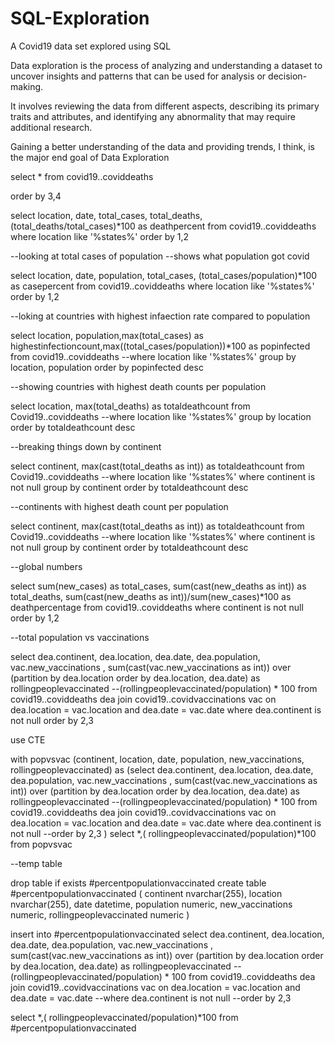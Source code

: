 # SQL-Exploration

A Covid19 data set explored using SQL

Data exploration is the process of analyzing and understanding a dataset to uncover insights and patterns that can be used for analysis or decision-making. 

It involves reviewing the data from different aspects, describing its primary traits and attributes, and identifying any abnormality that may require additional research.


Gaining a better understanding of the data and providing trends, I think, is the major end goal of Data Exploration



select *
from covid19..coviddeaths

order by 3,4

select location, date, total_cases, total_deaths, (total_deaths/total_cases)*100 as deathpercent
from covid19..coviddeaths
where location like '%states%'
order by 1,2


--looking at total cases of population
--shows what population got covid

select location, date, population, total_cases, (total_cases/population)*100 as casepercent
from covid19..coviddeaths
where location like '%states%'
order by 1,2


--loking at countries with highest infaection rate compared to population


select location, population,max(total_cases) as highestinfectioncount,max((total_cases/population))*100 as popinfected
from covid19..coviddeaths
--where location like '%states%'
group by location, population
order by popinfected desc

--showing countries with highest death counts per population


select location, max(total_deaths) as totaldeathcount
from Covid19..coviddeaths
--where location like '%states%'
group by location
order by totaldeathcount desc


--breaking things down by continent


select continent, max(cast(total_deaths as int)) as totaldeathcount
from Covid19..coviddeaths
--where location like '%states%'
where continent is not null
group by continent
order by totaldeathcount desc


--continents with highest death count per population

select continent, max(cast(total_deaths as int)) as totaldeathcount
from Covid19..coviddeaths
--where location like '%states%'
where continent is not null
group by continent
order by totaldeathcount desc


--global numbers

select sum(new_cases) as total_cases, sum(cast(new_deaths as int)) as total_deaths, 
sum(cast(new_deaths as int))/sum(new_cases)*100 as deathpercentage
from covid19..coviddeaths
where continent is not null
order by 1,2


--total population vs vaccinations

select dea.continent, dea.location, dea.date, dea.population, vac.new_vaccinations
, sum(cast(vac.new_vaccinations as int)) over (partition by dea.location 
order by dea.location, dea.date) as rollingpeoplevaccinated
--(rollingpeoplevaccinated/population) * 100
from covid19..coviddeaths dea
join covid19..covidvaccinations vac
on dea.location = vac.location
and dea.date = vac.date
where dea.continent is not null
order by 2,3


use CTE

with popvsvac (continent, location, date, population, new_vaccinations, rollingpeoplevaccinated)
as
(select dea.continent, dea.location, dea.date, dea.population, vac.new_vaccinations
, sum(cast(vac.new_vaccinations as int)) over (partition by dea.location 
order by dea.location, dea.date) as rollingpeoplevaccinated
--(rollingpeoplevaccinated/population) * 100
from covid19..coviddeaths dea
join covid19..covidvaccinations vac
on dea.location = vac.location
and dea.date = vac.date
where dea.continent is not null
--order by 2,3 
)
select *,( rollingpeoplevaccinated/population)*100
from popvsvac



--temp table

drop table if exists #percentpopulationvaccinated
create table #percentpopulationvaccinated
(
continent nvarchar(255),
location nvarchar(255),
date datetime,
population numeric,
new_vaccinations numeric,
rollingpeoplevaccinated numeric
)


insert into #percentpopulationvaccinated
select dea.continent, dea.location, dea.date, dea.population, vac.new_vaccinations
, sum(cast(vac.new_vaccinations as int)) over (partition by dea.location 
order by dea.location, dea.date) as rollingpeoplevaccinated
--(rollingpeoplevaccinated/population) * 100
from covid19..coviddeaths dea
join covid19..covidvaccinations vac
on dea.location = vac.location
and dea.date = vac.date
--where dea.continent is not null
--order by 2,3 

select *,( rollingpeoplevaccinated/population)*100
from #percentpopulationvaccinated
